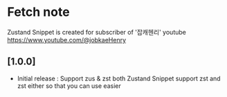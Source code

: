 # Fetch note

Zustand Snippet is created for subscriber of '잡캐헨리' youtube
https://www.youtube.com/@jobkaeHenry


## [1.0.0]

- Initial release : Support zus & zst both
  Zustand Snippet support zst and zst either so that you can use easier